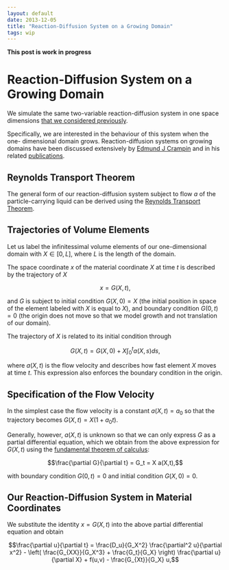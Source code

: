 ```yaml
---
layout: default
date: 2013-12-05
title: "Reaction-Diffusion System on a Growing Domain"
tags: wip
---
```


**This post is work in progress**

# Reaction-Diffusion System on a Growing Domain

We simulate the same two-variable reaction-diffusion system in one space
dimensions
[that we considered previously](http://georg.io/2013/12/03/Crank_Nicolson.html#a_cranknicolson_example_in_python).

Specifically, we are interested in the behaviour of this system when the one-
dimensional domain grows.
Reaction-diffusion systems on growing domains have been discussed extensively by
[Edmund J Crampin](http://solo.bodleian.ox.ac.uk/primo_library/libweb/action/dlDisplay.do?vid=OXVU1&docId=oxfaleph015225500)
and in his related
[publications](http://people.eng.unimelb.edu.au/ecrampin/publications.html).

## Reynolds Transport Theorem

The general form of our reaction-diffusion system subject to flow $a$ of the
particle-carrying liquid
can be derived using the [Reynolds Transport
Theorem](http://en.wikipedia.org/wiki/Reynolds_transport_theorem).

## Trajectories of Volume Elements

Let us label the infinitessimal volume elements of our one-dimensional domain
with $X \in [0, L]$, where $L$ is the length of the domain.

The space coordinate $x$ of the material coordinate $X$ at time $t$ is described
by the trajectory of $X$

$$x = G(X,t),$$

and $G$ is subject to initial condition
$G(X,0) = X$ (the initial position in space of the element labeled with $X$ is
equal to $X$),
and boundary condition
$G(0,t) = 0$ (the origin does not move so that we model growth and not
translation of our domain).

The trajectory of $X$ is related to its initial condition through

$$G(X,t) = G(X,0) + X \int_0^t{a(X,s) ds},$$

where $a(X,t)$ is the flow velocity and describes how fast element $X$ moves at
time $t$.
This expression also enforces the boundary condition in the origin.

## Specification of the Flow Velocity

In the simplest case the flow velocity is a constant $a(X,t) = a_0$ so that the
trajectory becomes
$G(X,t) = X (1 + a_0 t)$.

Generally, however, $a(X,t)$ is unknown so that we can only express $G$ as a
partial differential equation,
which we obtain from the above expression for $G(X,t)$ using the
[fundamental theorem of
calculus](http://en.wikipedia.org/wiki/Fundamental_theorem_of_calculus):

$$\frac{\partial G}{\partial t} = G_t = X a(X,t),$$

with boundary condition $G(0,t) = 0$ and initial condition $G(X,0) = 0$.

## Our Reaction-Diffusion System in Material Coordinates

We substitute the identity $x = G(X,t)$ into the above partial differential
equation and obtain

$$\frac{\partial u}{\partial t} = \frac{D_u}{G_X^2} \frac{\partial^2 u}{\partial
x^2} - \left( \frac{G_{XX}}{G_X^3} + \frac{G_t}{G_X} \right) \frac{\partial
u}{\partial X} + f(u,v) - \frac{G_{Xt}}{G_X} u,$$
